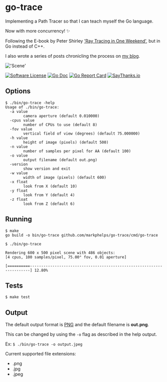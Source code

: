 # go-trace

Implementing a Path Tracer so that I can teach myself the Go language.

Now with more concurrency! :sparkles:

Following the E-book by Peter Shirley ['Ray Tracing in One Weekend'](http://www.amazon.com/Ray-Tracing-Weekend-Peter-Shirley-ebook/dp/B01B5AODD8), but in Go instead of C++.

I also wrote a series of posts chronicling the process on [my blog](https://www.markphelps.me/2016/03/15/writing-a-ray-tracer-in-go/).

!['Scene'](https://s3.amazonaws.com/markphelps.me/2016/out.png)

[![Software License](https://img.shields.io/badge/license-MIT-brightgreen.svg?style=flat-square)](LICENSE)
[![Go Doc](https://img.shields.io/badge/godoc-reference-blue.svg?style=flat-square)](http://godoc.org/github.com/markphelps/go-trace)
[![Go Report Card](https://goreportcard.com/badge/github.com/markphelps/example?style=flat-square)](https://goreportcard.com/report/github.com/markphelps/go-trace)
[![SayThanks.io](https://img.shields.io/badge/SayThanks.io-%E2%98%BC-1EAEDB.svg?style=flat-square)](https://saythanks.io/to/markphelps)

## Options

```
$ ./bin/go-trace -help
Usage of ./bin/go-trace:
  -a value
        camera aperture (default 0.010000)
  -cpus value
        number of CPUs to use (default 8)
  -fov value
        vertical field of view (degrees) (default 75.000000)
  -h value
        height of image (pixels) (default 500)
  -n value
        number of samples per pixel for AA (default 100)
  -o value
        output filename (default out.png)
  -version
        show version and exit
  -w value
        width of image (pixels) (default 600)
  -x float
        look from X (default 10)
  -y float
        look from Y (default 4)
  -z float
        look from Z (default 6)
```

## Running

```
$ make
go build -o bin/go-trace github.com/markphelps/go-trace/cmd/go-trace
```

```
$ ./bin/go-trace

Rendering 600 x 500 pixel scene with 486 objects:
[4 cpus, 100 samples/pixel, 75.00° fov, 0.01 aperture]

[==========----------------------------------------------------------------------] 12.80%
```

## Tests

```
$ make test
```

## Output

The default output format is [PNG](https://en.wikipedia.org/wiki/Portable_Network_Graphics) and the default filename is **out.png**.

This can be changed by using the `-o` flag as described in the help output.

Ex: `$ ./bin/go-trace -o output.jpeg`

Current supported file extensions:

* .png
* .jpg
* .jpeg
